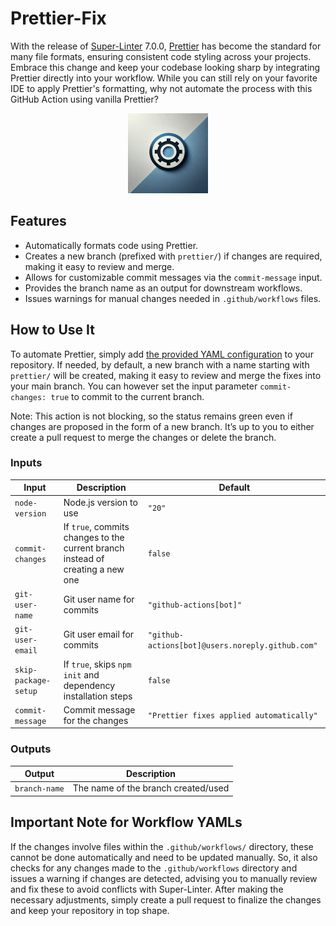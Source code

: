 # Prettier-Fix

With the release of [Super-Linter](https://github.com/super-linter/super-linter) 7.0.0, [Prettier](https://prettier.io/) has become the standard for many file formats, ensuring consistent code styling across your projects. Embrace this change and keep your codebase looking sharp by integrating Prettier directly into your workflow. While you can still rely on your favorite IDE to apply Prettier's formatting, why not automate the process with this GitHub Action using vanilla Prettier?

<p align="center">
  <img src=".github/images/social-preview.png" width="128" alt="accessibility text">
</p>

## Features

- Automatically formats code using Prettier.
- Creates a new branch (prefixed with `prettier/`) if changes are required, making it easy to review and merge.
- Allows for customizable commit messages via the `commit-message` input.
- Provides the branch name as an output for downstream workflows.
- Issues warnings for manual changes needed in `.github/workflows` files.

## How to Use It

To automate Prettier, simply add [the provided YAML configuration](.github/workflows/prettier-fix.yml) to your repository.
If needed, by default, a new branch with a name starting with `prettier/` will be created, making it easy to review and merge the fixes into your main branch.
You can however set the input parameter `commit-changes: true` to commit to the current branch.

Note: This action is not blocking, so the status remains green even if changes are proposed in the form of a new branch. It’s up to you to either create a pull request to merge the changes or delete the branch.

### Inputs

| Input                | Description                                                                    | Default                                          |
| -------------------- | ------------------------------------------------------------------------------ | ------------------------------------------------ |
| `node-version`       | Node.js version to use                                                         | `"20"`                                           |
| `commit-changes`     | If `true`, commits changes to the current branch instead of creating a new one | `false`                                          |
| `git-user-name`      | Git user name for commits                                                      | `"github-actions[bot]"`                          |
| `git-user-email`     | Git user email for commits                                                     | `"github-actions[bot]@users.noreply.github.com"` |
| `skip-package-setup` | If `true`, skips `npm init` and dependency installation steps                  | `false`                                          |
| `commit-message`     | Commit message for the changes                                                 | `"Prettier fixes applied automatically"`         |

### Outputs

| Output        | Description                         |
| ------------- | ----------------------------------- |
| `branch-name` | The name of the branch created/used |

## Important Note for Workflow YAMLs

If the changes involve files within the `.github/workflows/` directory, these cannot be done automatically and need to be updated manually.
So, it also checks for any changes made to the `.github/workflows` directory and issues a warning if changes are detected, advising you to manually review and fix these to avoid conflicts with Super-Linter.
After making the necessary adjustments, simply create a pull request to finalize the changes and keep your repository in top shape.

